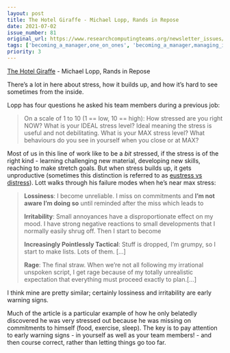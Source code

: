 ```yaml
---
layout: post
title: The Hotel Giraffe - Michael Lopp, Rands in Repose
date: 2021-07-02
issue_number: 81
original_url: https://www.researchcomputingteams.org/newsletter_issues/0081
tags: ['becoming_a_manager,one_on_ones', 'becoming_a_manager,managing_individuals']
priority: 3
---
```


<!-- markdownlint-disable MD033 -->
<!-- markdownlint-disable MD041 -->
<!-- markdownlint-disable MD049 -->

[The Hotel Giraffe](https://randsinrepose.com/archives/the-hotel-giraffe/) - Michael Lopp, Rands in Repose

There’s a lot in here about stress, how it builds up, and how it’s hard to see sometimes from the inside.

Lopp has four questions he asked his team members during a previous job:

> On a scale of 1 to 10 (1 == low, 10 == high): How stressed are you right NOW?  What is your IDEAL stress level? Ideal meaning the stress is useful and not debilitating. What is your MAX stress level? What behaviours do you see in yourself when you close or at MAX?

Most of us in this line of work like to be a *bit* stressed, if the stress is of the right kind - learning challenging new material, developing new skills, reaching to make stretch goals.  But when stress builds up, it gets unproductive (sometimes this distinction is referred to as [eustress vs distress](https://en.wikipedia.org/wiki/Eustress)).   Lott walks through his failure modes when he’s near max stress:

> **Lossiness**: I become unreliable. I miss on commitments and **I’m not aware I’m doing so** until reminded after the miss which leads to
>
> **Irritability**: Small annoyances have a disproportionate effect on my mood. I have strong negative reactions to small developments that I normally easily shrug off. Then I start to become
>
> **Increasingly Pointlessly Tactical**: Stuff is dropped, I’m grumpy, so I start to make lists. Lots of them. […]
>
> **Rage**: The final straw. When we’re not all following my irrational unspoken script, I get rage because of my totally unrealistic expectation that everything must proceed exactly to plan.[…]

I think mine are pretty similar; certainly lossiness and irritability are early warning signs.

Much of the article is a particular example of how he only belatedly discovered he was very stressed out because he was missing on commitments to himself (food, exercise, sleep).  The key is to pay attention to early warning signs - in yourself as well as your team members! - and then course correct, rather than letting things go too far.
